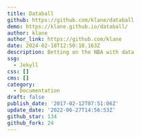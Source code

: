 ```yaml
---
title: Databall
github: https://github.com/klane/databall
demo: https://klane.github.io/databall/
author: klane
author_link: https://github.com/klane
date: 2024-02-18T12:50:18.163Z
description: Betting on the NBA with data
ssg:
  - Jekyll
css: []
cms: []
category:
  - Documentation
draft: false
publish_date: '2017-02-12T07:51:06Z'
update_date: '2022-06-27T14:56:53Z'
github_star: 134
github_fork: 24
---
```

